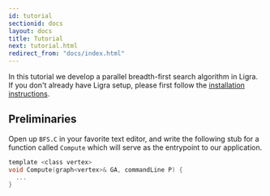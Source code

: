```yaml
---
id: tutorial
sectionid: docs
layout: docs
title: Tutorial
next: tutorial.html
redirect_from: "docs/index.html"
---
```


In this tutorial we develop a parallel breadth-first search algorithm in Ligra. 
If you don't already have Ligra setup, please first follow the [installation instructions](/react/docs/installation.html).

## Preliminaries

Open up `BFS.C` in your favorite text editor, and write the following stub for a
function called `Compute` which will serve as the entrypoint to our application.

```c
template <class vertex>
void Compute(graph<vertex>& GA, commandLine P) {
  ...
}
```

